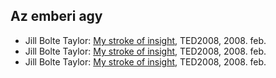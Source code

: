 ## Az emberi agy

* Jill Bolte Taylor: [My stroke of insight](https://www.ted.com/talks/jill_bolte_taylor_my_stroke_of_insight#t-496), TED2008, 2008. feb.
* Jill Bolte Taylor: [My stroke of insight](https://www.ted.com/talks/jill_bolte_taylor_my_stroke_of_insight#t-496), TED2008, 2008. feb.
* Jill Bolte Taylor: [My stroke of insight](https://www.ted.com/talks/jill_bolte_taylor_my_stroke_of_insight#t-496), TED2008, 2008. feb.
